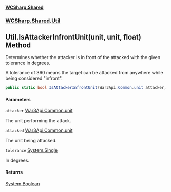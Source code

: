 #### [WCSharp.Shared](index.md 'index')
### [WCSharp.Shared](WCSharp.Shared.md 'WCSharp.Shared').[Util](WCSharp.Shared.Util.md 'WCSharp.Shared.Util')

## Util.IsAttackerInfrontUnit(unit, unit, float) Method

  
Determines whether the attacker is in front of the attacked with the given tolerance in degrees.  
  
A tolerance of 360 means the target can be attacked from anywhere while being considered "infront".

```csharp
public static bool IsAttackerInfrontUnit(War3Api.Common.unit attacker, War3Api.Common.unit attacked, float tolerance);
```
#### Parameters

<a name='WCSharp.Shared.Util.IsAttackerInfrontUnit(War3Api.Common.unit,War3Api.Common.unit,float).attacker'></a>

`attacker` [War3Api.Common.unit](https://docs.microsoft.com/en-us/dotnet/api/War3Api.Common.unit 'War3Api.Common.unit')

The unit performing the attack.

<a name='WCSharp.Shared.Util.IsAttackerInfrontUnit(War3Api.Common.unit,War3Api.Common.unit,float).attacked'></a>

`attacked` [War3Api.Common.unit](https://docs.microsoft.com/en-us/dotnet/api/War3Api.Common.unit 'War3Api.Common.unit')

The unit being attacked.

<a name='WCSharp.Shared.Util.IsAttackerInfrontUnit(War3Api.Common.unit,War3Api.Common.unit,float).tolerance'></a>

`tolerance` [System.Single](https://docs.microsoft.com/en-us/dotnet/api/System.Single 'System.Single')

In degrees.

#### Returns
[System.Boolean](https://docs.microsoft.com/en-us/dotnet/api/System.Boolean 'System.Boolean')